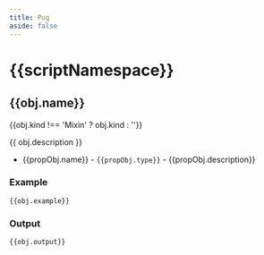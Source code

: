 ```yaml
---
title: Pug
aside: false
---
```

<script setup>
import { useData } from 'vitepress'

import { data } from '@/reference.data.js'

import { parseLink } from '@/utilities'

const { params } = useData();

const docArr = data.pug[params.value.namespace];
const scriptNamespace = params.value.namespace;
</script>
# {{scriptNamespace}}

<div v-for="obj in docArr" :key="obj.name">

<h2 :id="obj.name">{{obj.name}}</h2>
{{obj.kind !== 'Mixin' ? obj.kind : ''}}

{{ obj.description }}

<ul>
  <li v-for="propObj in obj.properties" :key="`${obj.name}-${propObj.name}`">

{{propObj.name}} - `{{propObj.type}}` - {{propObj.description}}

  </li>
</ul>
<div v-if="obj.example">

### Example
```pug-vue
{{obj.example}}
```

</div>
<div v-if="obj.output && !/^(kscript|module)$/.test(obj.name)">

### Output
```html-vue
{{obj.output}}
```

</div>

</div>
